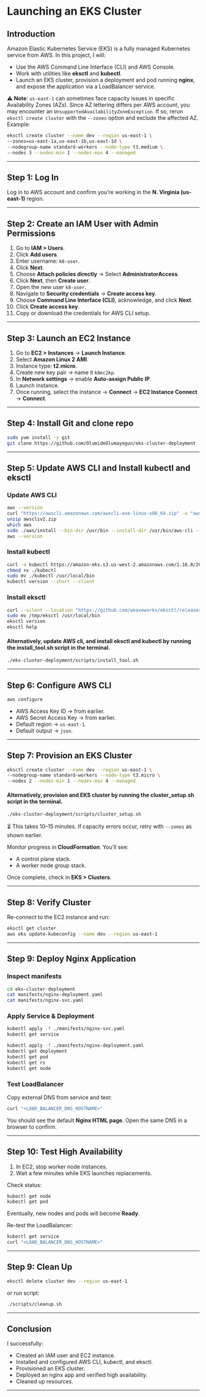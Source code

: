 # Launching an EKS Cluster

## Introduction

Amazon Elastic Kubernetes Service (EKS) is a fully managed Kubernetes service from AWS.
In this project, I will:

* Use the AWS Command Line Interface (CLI) and AWS Console.
* Work with utilities like **eksctl** and **kubectl**.
* Launch an EKS cluster, provision a deployment and pod running **nginx**, and expose the application via a LoadBalancer service.

⚠️ **Note**: `us-east-1` can sometimes face capacity issues in specific Availability Zones (AZs). Since AZ lettering differs per AWS account, you may encounter an `UnsupportedAvailabilityZoneException`. If so, rerun `eksctl create cluster` with the `--zones` option and exclude the affected AZ. Example:

```bash
eksctl create cluster --name dev --region us-east-1 \
--zones=us-east-1a,us-east-1b,us-east-1d \
--nodegroup-name standard-workers --node-type t3.medium \
--nodes 3 --nodes-min 1 --nodes-max 4 --managed
```

---

## Step 1: Log In

Log in to AWS account and confirm you’re working in the **N. Virginia (us-east-1)** region.

---

## Step 2: Create an IAM User with Admin Permissions

1. Go to **IAM > Users**.
2. Click **Add users**.
3. Enter username: `k8-user`.
4. Click **Next**.
5. Choose **Attach policies directly** → Select **AdministratorAccess**.
6. Click **Next**, then **Create user**.
7. Open the new user `k8-user`.
8. Navigate to **Security credentials** → **Create access key**.
9. Choose **Command Line Interface (CLI)**, acknowledge, and click **Next**.
10. Click **Create access key**.
11. Copy or download the credentials for AWS CLI setup.

---

## Step 3: Launch an EC2 Instance

1. Go to **EC2 > Instances** → **Launch Instance**.
2. Select **Amazon Linux 2 AMI**.
3. Instance type: **t2.micro**.
4. Create new key pair → name it `k8ec2kp`.
5. In **Network settings** → enable **Auto-assign Public IP**.
6. Launch instance.
7. Once running, select the instance → **Connect** → **EC2 Instance Connect** → **Connect**.

---

## Step 4: Install Git and clone repo

```bash
sudo yum install -y git
git clone https://github.com/OlumideOlumayegun/eks-cluster-deployment

```
---

## Step 5: Update AWS CLI and Install kubectl and eksctl

### Update AWS CLI

```bash
aws --version
curl "https://awscli.amazonaws.com/awscli-exe-linux-x86_64.zip" -o "awscliv2.zip"
unzip awscliv2.zip
which aws
sudo ./aws/install --bin-dir /usr/bin --install-dir /usr/bin/aws-cli --update
aws --version
```

### Install kubectl

```bash
curl -o kubectl https://amazon-eks.s3.us-west-2.amazonaws.com/1.16.8/2020-04-16/bin/linux/amd64/kubectl
chmod +x ./kubectl
sudo mv ./kubectl /usr/local/bin
kubectl version --short --client
```

### Install eksctl

```bash
curl --silent --location "https://github.com/weaveworks/eksctl/releases/latest/download/eksctl_$(uname -s)_amd64.tar.gz" | tar xz -C /tmp
sudo mv /tmp/eksctl /usr/local/bin
eksctl version
eksctl help
```

#### Alternatively, update AWS cli, and install eksctl and kubectl by running the **install_tool.sh** script in the terminal.

```bash
./eks-cluster-deployment/scripts/install_tool.sh
```

---

## Step 6: Configure AWS CLI

```bash
aws configure
```

* AWS Access Key ID → from earlier.
* AWS Secret Access Key → from earlier.
* Default region → `us-east-1`.
* Default output → `json`.

---

## Step 7: Provision an EKS Cluster

```bash
eksctl create cluster --name dev --region us-east-1 \
--nodegroup-name standard-workers --node-type t3.micro \
--nodes 2 --nodes-min 1 --nodes-max 4 --managed
```
#### Alternatively, provision and EKS cluster by running the **cluster_setup.sh** script in the terminal.

```bash
./eks-cluster-deployment/scripts/cluster_setup.sh
```


⏳ This takes 10–15 minutes. If capacity errors occur, retry with `--zones` as shown earlier.

Monitor progress in **CloudFormation**. You’ll see:

* A control plane stack.
* A worker node group stack.

Once complete, check in **EKS > Clusters**.

---

## Step 8: Verify Cluster

Re-connect to the EC2 instance and run:

```bash
eksctl get cluster
aws eks update-kubeconfig --name dev --region us-east-1
```

---

## Step 9: Deploy Nginx Application

### Inspect manifests

```bash
cd eks-cluster-deployment
cat manifests/nginx-deployment.yaml
cat manifests/nginx-svc.yaml
```

### Apply Service & Deployment

```bash
kubectl apply -f ./manifests/nginx-svc.yaml
kubectl get service

kubectl apply -f ./manifests/nginx-deployment.yaml
kubectl get deployment
kubectl get pod
kubectl get rs
kubectl get node
```

### Test LoadBalancer

Copy external DNS from service and test:

```bash
curl "<LOAD_BALANCER_DNS_HOSTNAME>"
```

You should see the default **Nginx HTML page**.
Open the same DNS in a browser to confirm.

---

## Step 10: Test High Availability

1. In EC2, stop worker node instances.
2. Wait a few minutes while EKS launches replacements.

Check status:

```bash
kubectl get node
kubectl get pod
```

Eventually, new nodes and pods will become **Ready**.

Re-test the LoadBalancer:

```bash
kubectl get service
curl "<LOAD_BALANCER_DNS_HOSTNAME>"
```

---

## Step 9: Clean Up

```bash
eksctl delete cluster dev --region us-east-1
```

or run script:
```bash
./scripts/cleanup.sh
```

---

## Conclusion

I successfully:

* Created an IAM user and EC2 instance.
* Installed and configured AWS CLI, kubectl, and eksctl.
* Provisioned an EKS cluster.
* Deployed an nginx app and verified high availability.
* Cleaned up resources.

---